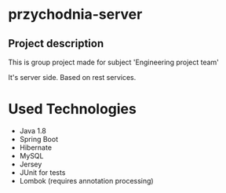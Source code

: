 # przychodnia-server
## Project description
This is group project made for subject 'Engineering project team'

It's server side. Based on rest services.

# Used Technologies
* Java 1.8
* Spring Boot
* Hibernate
* MySQL
* Jersey
* JUnit for tests
* Lombok (requires annotation processing)
